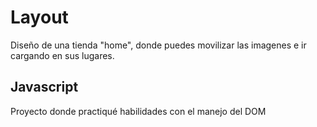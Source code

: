 # Layout
Diseño de una tienda "home", donde puedes movilizar las imagenes e ir cargando en sus lugares.

## Javascript
Proyecto donde practiqué habilidades con el manejo del DOM
